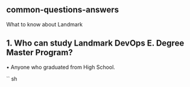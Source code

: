 ## common-questions-answers
What to know about Landmark
## 1. Who can study Landmark DevOps E. Degree Master Program?
•	Anyone who graduated from High School.

`` sh
